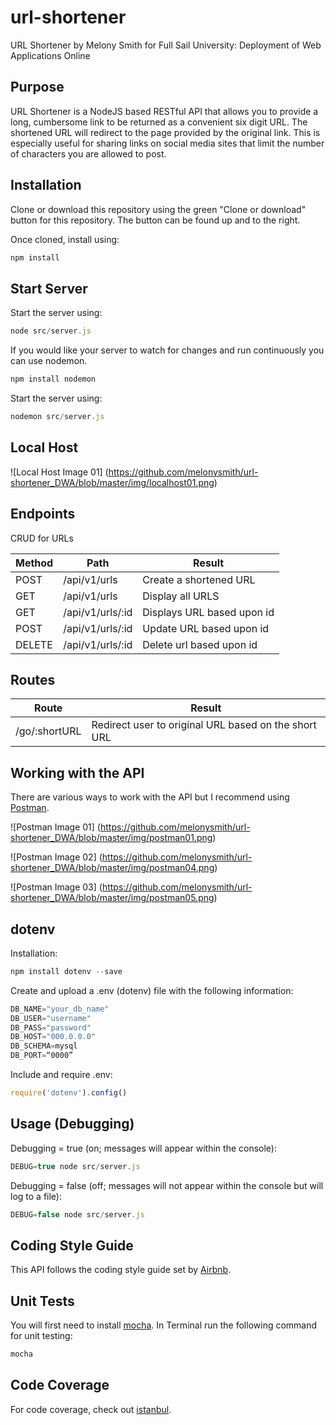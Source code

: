 # url-shortener
URL Shortener by Melony Smith for Full Sail University: Deployment of Web Applications Online

## Purpose
URL Shortener is a NodeJS based RESTful API that allows you to provide a long, cumbersome link to be returned as a convenient six digit  URL. The shortened URL will redirect to the page provided by the original link. This is especially useful for sharing links on social media sites that limit the number of characters you are allowed to post.

## Installation
Clone or download this repository using the green "Clone or download" button for this repository. The button can be found up and to the right.

Once cloned, install using:
```javascript
npm install
```

## Start Server
Start the server using:
```javascript
node src/server.js
```

If you would like your server to watch for changes and run continuously you can use nodemon.
```javascript
npm install nodemon
```
Start the server using:
```javascript
nodemon src/server.js
```

## Local Host
![Local Host Image 01]
(https://github.com/melonysmith/url-shortener_DWA/blob/master/img/localhost01.png)

## Endpoints
CRUD for URLs

Method | Path | Result
------------ | ------------- | -------------
POST  |  /api/v1/urls  |  Create a shortened URL
GET  |  /api/v1/urls  |  Display all URLS
GET  |  /api/v1/urls/:id  |  Displays URL based upon id
POST  |  /api/v1/urls/:id  |  Update URL based upon id
DELETE  |  /api/v1/urls/:id  |  Delete url based upon id

## Routes
Route | Result
---------- | -------------
/go/:shortURL  |  Redirect user to original URL based on the short URL

## Working with the API
There are various ways to work with the API but I recommend using [Postman](https://www.getpostman.com/docs/introduction).

![Postman Image 01]
(https://github.com/melonysmith/url-shortener_DWA/blob/master/img/postman01.png)

![Postman Image 02]
(https://github.com/melonysmith/url-shortener_DWA/blob/master/img/postman04.png)

![Postman Image 03]
(https://github.com/melonysmith/url-shortener_DWA/blob/master/img/postman05.png)

## dotenv
Installation:
```javascript
npm install dotenv --save
```

Create and upload a .env (dotenv) file with the following information:
```javascript
DB_NAME="your_db_name"
DB_USER="username"
DB_PASS="password"
DB_HOST="000.0.0.0"
DB_SCHEMA=mysql
DB_PORT=“0000”
```

Include and require .env:
```javascript
require('dotenv').config()
```

## Usage (Debugging)
Debugging = true (on; messages will appear within the console):
```javascript
DEBUG=true node src/server.js
```
Debugging = false (off; messages will not appear within the console but will log to a file):
```javascript
DEBUG=false node src/server.js
```

## Coding Style Guide
This API follows the coding style guide set by [Airbnb](http://airbnb.io/javascript/).

## Unit Tests
You will first need to install [mocha](https://www.npmjs.com/package/mocha).
In Terminal run the following command for unit testing:
```javascript
mocha
```

## Code Coverage
For code coverage, check out [istanbul](https://www.npmjs.com/package/istanbul).